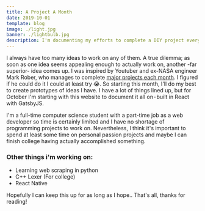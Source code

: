 ```yaml
---
title: A Project A Month
date: 2019-10-01
template: blog
image: ./light.jpg
banner: ./lightbulb.jpg
description: I'm documenting my efforts to complete a DIY project every month! Follow on this blog.
---
```

I always have too many ideas to work on any of them. A true dilemma; as soon as one idea seems appealing enough to actually work on, another -far superior- idea comes up. I was inspired by Youtuber and ex-NASA engineer Mark Rober, who manages to complete [major projects each month](https://www.youtube.com/watch?v=MHTizZ_XcUM). I figured if he could do it I could at least try :sob:. So starting this month, I'll do my best to create prototypes of ideas I have. I have a lot of things lined up, but for October I'm starting with this website to document it all on - built in React with GatsbyJS.

I'm a full-time computer science student with a part-time job as a web developer so time is certainly limited and I have no shortage of programming projects to work on. Nevertheless, I think it's important to spend at least some time on personal passion projects and maybe I can finish college having actually accomplished something.

### Other things i'm working on:
 - Learning web scraping in python
 - C++ Lexer (For college)
 - React Native
 
 Hopefully I can keep this up for as long as I hope.. That's all, thanks for reading!
